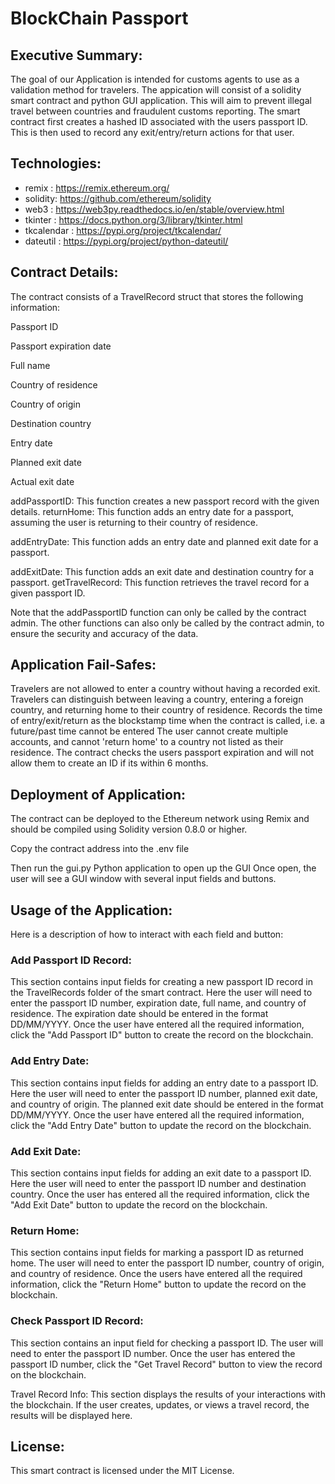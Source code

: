 # BlockChain Passport

## Executive Summary:

The goal of our Application is intended for customs agents to use as a validation method for travelers.
The appication will consist of a solidity smart contract and python GUI application. 
This will aim to prevent illegal travel between countries and fraudulent customs reporting.
The smart contract first creates a hashed ID associated with the users passport ID.
This is then used to record any exit/entry/return actions for that user.


## Technologies:

- remix : https://remix.ethereum.org/
- solidity: https://github.com/ethereum/solidity
- web3 : https://web3py.readthedocs.io/en/stable/overview.html
- tkinter : https://docs.python.org/3/library/tkinter.html 
- tkcalendar : https://pypi.org/project/tkcalendar/
- dateutil : https://pypi.org/project/python-dateutil/


## Contract Details:

The contract consists of a TravelRecord struct that stores the following information:

Passport ID

Passport expiration date

Full name

Country of residence

Country of origin

Destination country

Entry date

Planned exit date

Actual exit date


addPassportID: This function creates a new passport record with the given details.
returnHome: This function adds an entry date for a passport, assuming the user is returning to their country of residence.

addEntryDate: This function adds an entry date and planned exit date for a passport.

addExitDate: This function adds an exit date and destination country for a passport.
getTravelRecord: This function retrieves the travel record for a given passport ID.

Note that the addPassportID function can only be called by the contract admin.
The other functions can also only be called by the contract admin, to ensure the security and accuracy of the data.


## Application Fail-Safes:

Travelers are not allowed to enter a country without having a recorded exit.
Travelers can distinguish between leaving a country, entering a foreign country, and returning home to their country of residence.
Records the time of entry/exit/return as the blockstamp time when the contract is called, i.e. a future/past time cannot be entered
The user cannot create multiple accounts, and cannot 'return home' to a country not listed as their residence.
The contract checks the users passport expiration and will not allow them to create an ID if its within 6 months. 


## Deployment of Application:

The contract can be deployed to the Ethereum network using Remix and should be compiled using Solidity version 0.8.0 or higher.

Copy the contract address into the .env file

Then run the gui.py Python application to open up the GUI
Once open, the user will see a GUI window with several input fields and buttons.

## Usage of the Application:

Here is a description of how to interact with each field and button:

### Add Passport ID Record:
This section contains input fields for creating a new passport ID record in the TravelRecords folder of the smart contract.
Here the user will need to enter the passport ID number, expiration date, full name, and country of residence.
The expiration date should be entered in the format DD/MM/YYYY.
Once the user have entered all the required information, click the "Add Passport ID" button to create the record on the blockchain.

### Add Entry Date:
This section contains input fields for adding an entry date to a passport ID.
Here the user will need to enter the passport ID number, planned exit date, and country of origin.
The planned exit date should be entered in the format DD/MM/YYYY.
Once the user have entered all the required information, click the "Add Entry Date" button to update the record on the blockchain.

### Add Exit Date:
This section contains input fields for adding an exit date to a passport ID.
Here the user will need to enter the passport ID number and destination country.
Once the user has entered all the required information, click the "Add Exit Date" button to update the record on the blockchain.

### Return Home:
This section contains input fields for marking a passport ID as returned home. 
The user will need to enter the passport ID number, country of origin, and country of residence. 
Once the users have entered all the required information, click the "Return Home" button to update the record on the blockchain.

### Check Passport ID Record:
This section contains an input field for checking a passport ID.
The user will need to enter the passport ID number.
Once the user has entered the passport ID number, click the "Get Travel Record" button to view the record on the blockchain.

Travel Record Info: This section displays the results of your interactions with the blockchain.
If the user creates, updates, or views a travel record, the results will be displayed here.




## License:

This smart contract is licensed under the MIT License.


